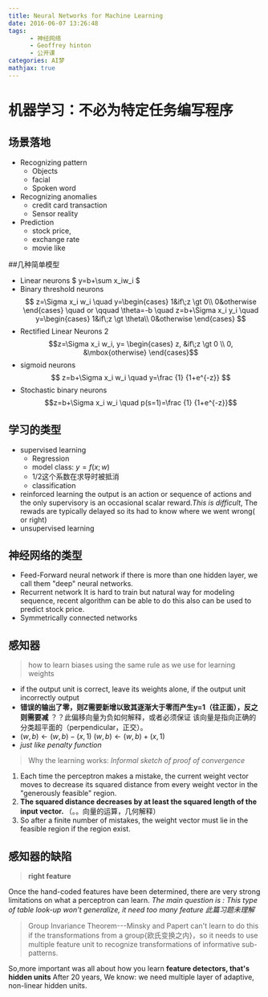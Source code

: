 ```yaml
---
title: Neural Networks for Machine Learning
date: 2016-06-07 13:26:48
tags:
      - 神经网络
      - Geoffrey hinton
      - 公开课
categories: AI梦
mathjax: true
---
```




# 机器学习：不必为特定任务编写程序
## 场景落地
- Recognizing pattern     
  - Objects    
  - facial    
  - Spoken word
- Recognizing anomalies    
  - credit card transaction    
  - Sensor reality
- Prediction    
  - stock price,
  - exchange rate   
  - movie like

##几种简单模型
- Linear neurons
$ y=b+\sum x_iw_i $
- Binary threshold neurons
$$
z=\Sigma x_i w_i \quad
y=\begin{cases}
1&if\;z \gt 0\\
0&otherwise
\end{cases} \quad or \qquad
\theta=-b \quad
z=b+\Sigma x_i y_i \quad
y=\begin{cases}
1&if\;z \gt \theta\\
0&otherwise
\end{cases}
$$
- Rectified Linear Neurons 2
$$z=\Sigma x_i w_i, y=
\begin{cases}
z,	&if\;z \gt 0 \\
0,	&\mbox{otherwise}
\end{cases}$$
- sigmoid neurons
$$ z=b+\Sigma x_i w_i  \quad y=\frac {1} {1+e^{-z}} $$
- Stochastic binary neurons
$$z=b+\Sigma x_i w_i  \quad p(s=1)=\frac {1} {1+e^{-z}}$$

## 学习的类型
- supervised learning
  * Regression
  * model class: $y=f(x;w)$
  * 1/2这个系数在求导时被抵消
  * classification
- reinforced learning
the output is an action or sequence of actions and the only supervisory is an occasional scalar reward._This is difficult_, The rewads are typically delayed so its had to know where we went wrong( or right)
- unsupervised learning

## 神经网络的类型
- Feed-Forward neural network
  if there is more than one hidden layer, we call them "deep" neural networks.
- Recurrent network
  It is hard to train but natural way for modeling sequence, recent algorithm can be able to do this
  also can be used to predict stock price.
- Symmetrically connected networks

## 感知器
> how to learn biases using the same rule as we use for learning weights

  - if the output unit is correct, leave its weights alone, if the output unit incorrectly output
  - __错误的输出了零，则Z需要新增以致其逐渐大于零而产生y=1（往正面），反之则需要减__ ？？此偏移向量为负如何解释，或者必须保证 该向量是指向正确的分类超平面的（perpendicular，正交）。
  - $(w,b) \leftarrow (w,b)-(x,1)$
    $(w,b) \leftarrow (w,b)+(x,1)$
  - *just like penalty function*

> Why the learning works: _Informal sketch of proof of convergence_

  1. Each time the perceptron makes a mistake, the current weight vector moves to decrease its squared distance from every weight vector in the "generously feasible" region.
  2. <strong> The squared distance decreases by at least the squared length of the input vector. </strong>（。。向量的运算，几何解释）
  3. So after a finite number of mistakes, the weight vector must lie in the feasible region if the region exist.

## 感知器的缺陷
> **right feature**

  Once the hand-coded features have been determined, there are very strong limitations on what a perceptron can learn.
  _The main question is : This type of table look-up won't generalize, it need too many feature_
  _此篇习题未理解_

> Group Invariance Theorem---Minsky and Papert
can't learn to do this if the transformations from a group{欧氏变换之内}，so it needs to use multiple feature unit to recognize transformations of informative sub-patterns.

So,more  important was all about how you learn **feature detectors, that's hidden units**
After 20 years, We know:
we need multiple layer of adaptive, non-linear hidden units.
